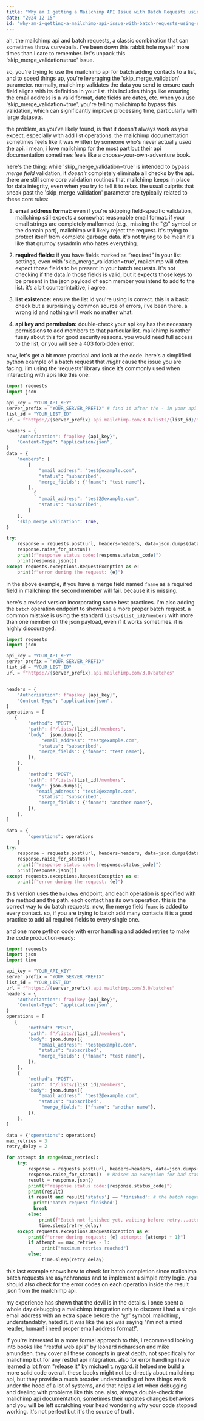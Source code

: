 ```yaml
---
title: "Why am I getting a Mailchimp API Issue with Batch Requests using 'skip_merge_validation=true' for add list Operations?"
date: "2024-12-15"
id: "why-am-i-getting-a-mailchimp-api-issue-with-batch-requests-using-skipmergevalidationtrue-for-add-list-operations"
---
```


ah, the mailchimp api and batch requests, a classic combination that can sometimes throw curveballs. i've been down this rabbit hole myself more times than i care to remember. let's unpack this 'skip_merge_validation=true' issue.

so, you're trying to use the mailchimp api for batch adding contacts to a list, and to speed things up, you're leveraging the 'skip_merge_validation' parameter. normally, mailchimp validates the data you send to ensure each field aligns with its definition in your list. this includes things like ensuring the email address is a valid format, date fields are dates, etc. when you use 'skip_merge_validation=true', you're telling mailchimp to bypass this validation, which can significantly improve processing time, particularly with large datasets.

the problem, as you’ve likely found, is that it doesn't always work as you expect, especially with add list operations. the mailchimp documentation sometimes feels like it was written by someone who's never actually *used* the api. i mean, i love mailchimp for the most part but their api documentation sometimes feels like a choose-your-own-adventure book.

here's the thing: while 'skip_merge_validation=true' is intended to bypass *merge field* validation, it *doesn't* completely eliminate all checks by the api. there are still some core validation routines that mailchimp keeps in place for data integrity, even when you try to tell it to relax. the usual culprits that sneak past the 'skip_merge_validation' parameter are typically related to these core rules:

1. **email address format:** even if you're skipping field-specific validation, mailchimp still expects a somewhat reasonable email format. if your email strings are completely malformed (e.g., missing the "@" symbol or the domain part), mailchimp will likely reject the request. it's trying to protect itself from complete garbage data. it's not trying to be mean it's like that grumpy sysadmin who hates everything.

2. **required fields:** if you have fields marked as “required” in your list settings, even with 'skip_merge_validation=true', mailchimp will often expect those fields to be present in your batch requests. it's not checking if the data *in* those fields is valid, but it expects those keys to be present in the json payload of each member you intend to add to the list. it’s a bit counterintuitive, i agree.

3. **list existence:** ensure the list id you're using is correct. this is a basic check but a surprisingly common source of errors, i've been there. a wrong id and nothing will work no matter what.

4. **api key and permission:** double-check your api key has the necessary permissions to add members to that particular list. mailchimp is rather fussy about this for good security reasons. you would need full access to the list, or you will see a 403 forbidden error.

now, let's get a bit more practical and look at the code. here's a simplified python example of a batch request that *might* cause the issue you are facing. i’m using the ‘requests’ library since it’s commonly used when interacting with apis like this one:

```python
import requests
import json

api_key = "YOUR_API_KEY"
server_prefix = "YOUR_SERVER_PREFIX" # find it after the - in your api key
list_id = "YOUR_LIST_ID"
url = f"https://{server_prefix}.api.mailchimp.com/3.0/lists/{list_id}/members"

headers = {
    "Authorization": f"apikey {api_key}",
    "Content-Type": "application/json",
}
data = {
    "members": [
        {
            "email_address": "test@example.com",
            "status": "subscribed",
            "merge_fields": {"fname": "test name"},
        },
          {
            "email_address": "test2@example.com",
            "status": "subscribed",
        }
    ],
    "skip_merge_validation": True,
}

try:
    response = requests.post(url, headers=headers, data=json.dumps(data))
    response.raise_for_status()
    print(f"response status code:{response.status_code}")
    print(response.json())
except requests.exceptions.RequestException as e:
    print(f"error during the request: {e}")
```

in the above example, if you have a merge field named `fname` as a required field in mailchimp the second member will fail, because it is missing.

here's a revised version incorporating some best practices. i'm also adding the `batch` operation endpoint to showcase a more proper batch request. a common mistake is using the standard `lists/{list_id}/members` with more than one member on the json payload, even if it works sometimes. it is highly discouraged.

```python
import requests
import json

api_key = "YOUR_API_KEY"
server_prefix = "YOUR_SERVER_PREFIX"
list_id = "YOUR_LIST_ID"
url = f"https://{server_prefix}.api.mailchimp.com/3.0/batches"


headers = {
    "Authorization": f"apikey {api_key}",
    "Content-Type": "application/json",
}
operations = [
   {
        "method": "POST",
        "path": f"/lists/{list_id}/members",
        "body": json.dumps({
             "email_address": "test@example.com",
            "status": "subscribed",
            "merge_fields": {"fname": "test name"},
        }),
    },
    {
        "method": "POST",
        "path": f"/lists/{list_id}/members",
        "body": json.dumps({
           "email_address": "test2@example.com",
            "status": "subscribed",
            "merge_fields": {"fname": "another name"},
        }),
    },
]

data = {
        "operations": operations
    }
try:
    response = requests.post(url, headers=headers, data=json.dumps(data))
    response.raise_for_status()
    print(f"response status code:{response.status_code}")
    print(response.json())
except requests.exceptions.RequestException as e:
    print(f"error during the request: {e}")
```

this version uses the `batches` endpoint, and each operation is specified with the method and the path. each contact has its own operation. this is the correct way to do batch requests. now, the merge field `fname` is added to every contact. so, if you are trying to batch add many contacts it is a good practice to add all required fields to every single one.

and one more python code with error handling and added retries to make the code production-ready:

```python
import requests
import json
import time

api_key = "YOUR_API_KEY"
server_prefix = "YOUR_SERVER_PREFIX"
list_id = "YOUR_LIST_ID"
url = f"https://{server_prefix}.api.mailchimp.com/3.0/batches"
headers = {
    "Authorization": f"apikey {api_key}",
    "Content-Type": "application/json",
}
operations = [
   {
        "method": "POST",
        "path": f"/lists/{list_id}/members",
        "body": json.dumps({
            "email_address": "test@example.com",
            "status": "subscribed",
            "merge_fields": {"fname": "test name"},
        }),
    },
    {
        "method": "POST",
        "path": f"/lists/{list_id}/members",
        "body": json.dumps({
            "email_address": "test2@example.com",
            "status": "subscribed",
             "merge_fields": {"fname": "another name"},
        }),
    },
]

data = {"operations": operations}
max_retries = 3
retry_delay = 2

for attempt in range(max_retries):
    try:
        response = requests.post(url, headers=headers, data=json.dumps(data))
        response.raise_for_status()  # Raises an exception for bad status codes (4xx or 5xx)
        result = response.json()
        print(f"response status code:{response.status_code}")
        print(result)
        if result and result['status'] == 'finished': # the batch request is asynchronous
          print('batch request finished')
          break
        else:
            print(f"Batch not finished yet, waiting before retry...attempt: {attempt + 1}")
            time.sleep(retry_delay)
    except requests.exceptions.RequestException as e:
        print(f"error during request: {e} attempt: {attempt + 1}")
        if attempt == max_retries - 1:
             print("maximum retries reached")
        else:
             time.sleep(retry_delay)
```

this last example shows how to check for batch completion since mailchimp batch requests are asynchronous and to implement a simple retry logic. you should also check for the error codes on each operation inside the result json from the mailchimp api.

my experience has shown that the devil is in the details. i once spent a whole day debugging a mailchimp integration only to discover i had a single email address with an extra space before the “@” symbol. mailchimp, understandably, hated it. it was like the api was saying "i'm not a mind reader, human! i need proper email address format!".

if you're interested in a more formal approach to this, i recommend looking into books like "restful web apis" by leonard richardson and mike amundsen. they cover all these concepts in great depth, not specifically for mailchimp but for any restful api integration. also for error handling i have learned a lot from "release it" by michael t. nygard. it helped me build a more solid code overall. these books might not be directly about mailchimp api, but they provide a much broader understanding of how things work under the hood of a lot of systems, and that helps a lot when debugging and dealing with problems like this one. also, always double-check the mailchimp api documentation, sometimes their updates changes behaviors and you will be left scratching your head wondering why your code stopped working. it's not perfect but it's the source of truth.
